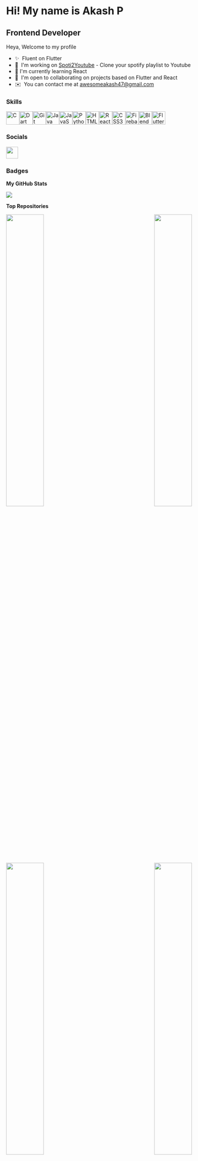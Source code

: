 Hi! My name is Akash P
========================

Frontend Developer
------------------

Heya, Welcome to my profile

* ✨  Fluent on Flutter
* 💎  I'm working on [Spoti2Youtube](https://github.com/FrostyCake47/Spoti2Youtube)  - Clone your spotify playlist to Youtube
* 🍂  I'm currently learning React
* 🤝  I'm open to collaborating on projects based on Flutter and React
* ✉️  You can contact me at [awesomeakash47@gmail.com](mailto:awesomeakash47@gmail.com)

### Skills


<p align="left">
<a href="https://docs.microsoft.com/en-us/cpp/?view=msvc-170" target="_blank" rel="noreferrer"><img src="https://raw.githubusercontent.com/danielcranney/readme-generator/main/public/icons/skills/c-colored.svg" width="36" height="36" alt="C" /></a><a href="https://dart.dev/" target="_blank" rel="noreferrer"><img src="https://raw.githubusercontent.com/danielcranney/readme-generator/main/public/icons/skills/dart-colored.svg" width="36" height="36" alt="Dart" /></a><a href="https://git-scm.com/" target="_blank" rel="noreferrer"><img src="https://raw.githubusercontent.com/danielcranney/readme-generator/main/public/icons/skills/git-colored.svg" width="36" height="36" alt="Git" /></a><a href="https://www.oracle.com/java/" target="_blank" rel="noreferrer"><img src="https://raw.githubusercontent.com/danielcranney/readme-generator/main/public/icons/skills/java-colored.svg" width="36" height="36" alt="Java" /></a><a href="https://developer.mozilla.org/en-US/docs/Web/JavaScript" target="_blank" rel="noreferrer"><img src="https://raw.githubusercontent.com/danielcranney/readme-generator/main/public/icons/skills/javascript-colored.svg" width="36" height="36" alt="JavaScript" /></a><a href="https://www.python.org/" target="_blank" rel="noreferrer"><img src="https://raw.githubusercontent.com/danielcranney/readme-generator/main/public/icons/skills/python-colored.svg" width="36" height="36" alt="Python" /></a><a href="https://developer.mozilla.org/en-US/docs/Glossary/HTML5" target="_blank" rel="noreferrer"><img src="https://raw.githubusercontent.com/danielcranney/readme-generator/main/public/icons/skills/html5-colored.svg" width="36" height="36" alt="HTML5" /></a><a href="https://reactjs.org/" target="_blank" rel="noreferrer"><img src="https://raw.githubusercontent.com/danielcranney/readme-generator/main/public/icons/skills/react-colored.svg" width="36" height="36" alt="React" /></a><a href="https://www.w3.org/TR/CSS/#css" target="_blank" rel="noreferrer"><img src="https://raw.githubusercontent.com/danielcranney/readme-generator/main/public/icons/skills/css3-colored.svg" width="36" height="36" alt="CSS3" /></a><a href="https://firebase.google.com/" target="_blank" rel="noreferrer"><img src="https://raw.githubusercontent.com/danielcranney/readme-generator/main/public/icons/skills/firebase-colored.svg" width="36" height="36" alt="Firebase" /></a><a href="https://www.blender.org/" target="_blank" rel="noreferrer"><img src="https://raw.githubusercontent.com/danielcranney/readme-generator/main/public/icons/skills/blender-colored.svg" width="36" height="36" alt="Blender" /></a><a href="https://flutter.dev/" target="_blank" rel="noreferrer"><img src="https://raw.githubusercontent.com/danielcranney/readme-generator/main/public/icons/skills/flutter-colored.svg" width="36" height="36" alt="Flutter" /></a>
</p>


### Socials

<p align="left"> <a href="https://www.github.com/FrostyCake47" target="_blank" rel="noreferrer"> <picture> <source media="(prefers-color-scheme: dark)" srcset="https://raw.githubusercontent.com/danielcranney/readme-generator/main/public/icons/socials/github-dark.svg" /> <source media="(prefers-color-scheme: light)" srcset="https://raw.githubusercontent.com/danielcranney/readme-generator/main/public/icons/socials/github.svg" /> <img src="https://raw.githubusercontent.com/danielcranney/readme-generator/main/public/icons/socials/github.svg" width="32" height="32" /> </picture> </a></p>

### Badges

<b>My GitHub Stats</b>

<a href="http://www.github.com/FrostyCake47"><img src="https://github-readme-streak-stats.herokuapp.com/?user=FrostyCake47&stroke=ffffff&background=000000&ring=14b8a6&fire=14b8a6&currStreakNum=ffffff&currStreakLabel=14b8a6&sideNums=ffffff&sideLabels=ffffff&dates=ffffff&hide_border=true" /></a>

<b>Top Repositories</b>

<div width="100%" align="center"><a href="https://github.com/FrostyCake47/Pixie---Personal-Diary" align="left"><img align="left" width="45%" src="https://github-readme-stats.vercel.app/api/pin/?username=FrostyCake47&repo=Pixie---Personal-Diary&title_color=14b8a6&text_color=ffffff&icon_color=14b8a6&bg_color=000000&hide_border=true&locale=en" /></a><a href="https://github.com/FrostyCake47/pixie-web" align="right"><img align="right" width="45%" src="https://github-readme-stats.vercel.app/api/pin/?username=FrostyCake47&repo=pixie-web&title_color=14b8a6&text_color=ffffff&icon_color=14b8a6&bg_color=000000&hide_border=true&locale=en" /></a></div><br /><br /><br /><br /><br /><br /><br />

<div width="100%" align="center"><a href="https://github.com/FrostyCake47/Tourister" align="left"><img align="left" width="45%" src="https://github-readme-stats.vercel.app/api/pin/?username=FrostyCake47&repo=Tourister&title_color=14b8a6&text_color=ffffff&icon_color=14b8a6&bg_color=000000&hide_border=true&locale=en" /></a><a href="https://github.com/FrostyCake47/Meovv-Youtube-Downloader" align="right"><img align="right" width="45%" src="https://github-readme-stats.vercel.app/api/pin/?username=FrostyCake47&repo=Meovv-Youtube-Downloader&title_color=14b8a6&text_color=ffffff&icon_color=14b8a6&bg_color=000000&hide_border=true&locale=en" /></a></div>
